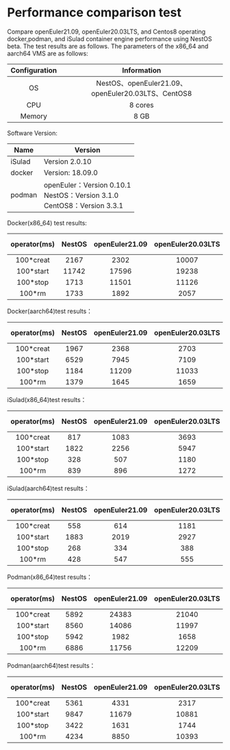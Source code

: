 # Performance comparison test

Compare openEuler21.09, openEuler20.03LTS, and Centos8 operating docker,podman, and iSulad container engine performance using NestOS beta. The test results are as follows. The parameters of the x86_64 and aarch64 VMS are as follows:

| Configuration | Information  |
| :-----------: | :----------: |
|      OS       |    NestOS、openEuler21.09、openEuler20.03LTS、CentOS8    |
|    CPU  | 8 cores |
|    Memory     |                        8 GB                        |

Software Version:

| Name   | Version                                                      |
| ------ | ------------------------------------------------------------ |
| iSulad | Version 2.0.10                                               |
| docker | Version: 18.09.0                                             |
| podman | openEuler：Version 0.10.1<br/>NestOS：Version 3.1.0<br/>CentOS8：Version 3.3.1 |

Docker(x86_64) test results:

| operator(ms) | NestOS | openEuler21.09 | openEuler20.03LTS | CentOS8 | vs openEuler21.09 | vs openEuler20.03LTS | vs CentOS8 |
| :----------: | :----: | :----: | :----: | :-------: | :-------: | :-------: | :-------: |
|  100*creat   |  2167  |      2302      |  10007  |   5406   |   -6%    |   -79%   |   -60%   |
|  100*start   |  11742  |  17596  |       19238       |  12450  |   -34%   |   -39%   |   -6%   |
|   100*stop   |  1713  |  11501  |  11126  |   2436   |   -86%   |   -85%   |   -30%   |
|    100*rm    |  1733  |  1892  |  2057  |   3191   |   -9%    |   -16%   |   -46%   |

Docker(aarch64)test results：

| operator(ms) | NestOS | openEuler21.09 | openEuler20.03LTS | CentOS8 | vs openEuler21.09 | vs openEuler20.03LTS | vs CentOS8 |
| :----------: | :----: | :------------: | :---------------: | :-----: | :---------------: | :------------------: | :--------: |
|  100*creat   |  1967  |      2368      |       2703        |  9430   |       -20%        |         -37%         |   -379%    |
|  100*start   |  6529  |      7945      |       7109        |  11074  |       -21%        |         -9%          |    -45%    |
|   100*stop   |  1184  |     11209      |       11033       |  4435   |       -846%       |        -831%         |    -74%    |
|    100*rm    |  1379  |      1645      |       1659        |  5511   |       -17%        |         -17%         |    -75%    |

iSulad(x86_64)test results：

| operator(ms) | NestOS | openEuler21.09 | openEuler20.03LTS | CentOS8 | vs openEuler21.09 | vs openEuler20.03LTS | vs CentOS8 |
| :----------: | :----: | :------------: | :---------------: | :-----: | :---------------: | :------------------: | :--------: |
|  100*creat   |  817   |      1083      |       3693        |  1340   |       -25%        |         -78%         |    -40%    |
|  100*start   |  1822  |      2256      |       5947        |  3524   |       -20%        |         -70%         |    -49%    |
|   100*stop   |  328   |      507       |       1180        |   584   |       -36%        |         -73%         |    -44%    |
|    100*rm    |  839   |      896       |       1272        |  1023   |        -7%        |         -35%         |    -18%    |

iSulad(aarch64)test results：

| operator(ms) | NestOS | openEuler21.09 | openEuler20.03LTS | CentOS8 | vs openEuler21.09 | vs openEuler20.03LTS | vs CentOS8 |
| :----------: | :----: | :------------: | :---------------: | :-----: | :---------------: | :------------------: | :--------: |
|  100*creat   |  558   |      614       |       1181        |  1077   |       -10%        |         -53%         |    -49%    |
|  100*start   |  1883  |      2019      |       2927        |  2310   |        -7%        |         -36%         |    -19%    |
|   100*stop   |  268   |      334       |        388        |  2555   |       -20%        |         -31%         |   -853%    |
|    100*rm    |  428   |      547       |        555        |   694   |       -22%        |         -23%         |    -39%    |

Podman(x86_64)test results：

| operator(ms) | NestOS | openEuler21.09 | openEuler20.03LTS | CentOS8 | vs openEuler21.09 | vs openEuler20.03LTS | vs CentOS8 |
| :----------: | :----: | :------------: | :---------------: | :-----: | :---------------: | :------------------: | :--------: |
|  100*creat   |  5892  |     24383      |       21040       |  11535  |       -313%       |        -257%         |    -96%    |
|  100*start   |  8560  |     14086      |       11997       |  16141  |       -65%        |         -40%         |    -89%    |
|   100*stop   |  5942  |      1982      |       1658        |  2472   |       +66%        |         +72%         |    +58%    |
|    100*rm    |  6886  |     11756      |       12209       |  3221   |       -71%        |         -77%         |    +53%    |

Podman(aarch64)test results：

| operator(ms) | NestOS | openEuler21.09 | openEuler20.03LTS | CentOS8 | vs openEuler21.09 | vs openEuler20.03LTS | vs CentOS8 |
| :----------: | :----: | :------------: | :---------------: | :-----: | :---------------: | :------------------: | :--------: |
|  100*creat   |  5361  |      4331      |       2317        |  9470   |       +19%        |         +57%         |    -76%    |
|  100*start   |  9847  |     11679      |       10881       |  10699  |       -18%        |         -10%         |    -8%     |
|   100*stop   |  3422  |      1631      |       1744        |  3781   |       -52%        |         -49%         |    -10%    |
|    100*rm    |  4234  |      8850      |       10393       |  6181   |       -53%        |         -60%         |    -32%    |
